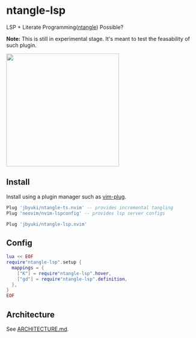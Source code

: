 ntangle-lsp
===========

LSP + Literate Programming([ntangle](https://github.com/jbyuki/ntangle.nvim)) Possible?

**Note:** This is still in experimental stage. It's meant to test the feasability of such plugin.

<img src="https://i.postimg.cc/Kz3JJCMW/Capture.png" width="300">

Install
-------

Install using a plugin manager such as [vim-plug](https://github.com/junegunn/vim-plug).

```lua
Plug 'jbyuki/ntangle-ts.nvim' -- provides incremental tangling
Plug 'neovim/nvim-lspconfig' -- provides lsp server configs

Plug 'jbyuki/ntangle-lsp.nvim'
```

Config
------

```lua
lua << EOF
require"ntangle-lsp".setup {
  mappings = {
    ["K"] = require"ntangle-lsp".hover,
    ["gd"] = require"ntangle-lsp".definition,
  },
}
EOF
```

Architecture
------------

See [ARCHITECTURE.md](ARCHITECTURE.md).
